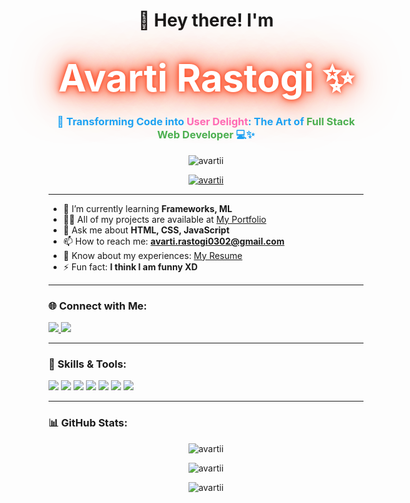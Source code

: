 <h1 align="center">👋 Hey there! I'm </h1>
<h1 align="center">
  <span style="color: #fff; font-size: 60px; font-weight: bold; text-shadow: 0 0 5px #FF5733, 0 0 10px #FF5733, 0 0 20px #FF5733, 0 0 40px #FF5733, 0 0 80px #FF5733;">
    Avarti Rastogi ✨
  </span>
</h1>

<h3 align="center" style="color: #1DA1F2;">🚀 Transforming Code into <span style="color: #FF69B4; font-weight: bold;">User Delight</span>: The Art of <span style="color: #4CAF50;"> Full Stack Web Developer </span> 💻✨</h3>

<p align="center"> 
  <img src="https://komarev.com/ghpvc/?username=avartii&label=Profile%20views&color=0e75b6&style=flat" alt="avartii" /> 
</p>

<p align="center">
  <a href="https://github.com/ryo-ma/github-profile-trophy">
    <img src="https://github-profile-trophy.vercel.app/?username=avartii&margin-w=15&theme=onestar" alt="avartii" />
  </a>
</p>


---

- 🌱 I’m currently learning **Frameworks, ML**  
- 👨‍💻 All of my projects are available at [My Portfolio](https://avartirastogi.wixsite.com/my-portfolio)  
- 💬 Ask me about **HTML, CSS, JavaScript**  
- 📫 How to reach me: **avarti.rastogi0302@gmail.com**  
- 📄 Know about my experiences: [My Resume](https://drive.google.com/file/d/your-resume-link)  
- ⚡ Fun fact: **I think I am funny XD**  

---

<h3 align="left">🌐 Connect with Me:</h3>
<p align="left">
  <a href="https://linkedin.com/in/avarti%20rastogi" target="blank">
    <img src="https://img.shields.io/badge/LinkedIn-0077B5?style=for-the-badge&logo=linkedin&logoColor=white" />
  </a>
  <a href="https://www.leetcode.com/avarti-ar" target="blank">
    <img src="https://img.shields.io/badge/LeetCode-FFA116?style=for-the-badge&logo=leetcode&logoColor=white" />
  </a>
</p>

---

<h3 align="left">🚀 Skills & Tools:</h3>
<p align="left">
  <img src="https://img.shields.io/badge/JavaScript-323330?style=for-the-badge&logo=javascript&logoColor=F7DF1E" />
  <img src="https://img.shields.io/badge/Node.js-339933?style=for-the-badge&logo=nodedotjs&logoColor=white" />
  <img src="https://img.shields.io/badge/React-61DAFB?style=for-the-badge&logo=react&logoColor=black" />
  <img src="https://img.shields.io/badge/HTML5-E34F26?style=for-the-badge&logo=html5&logoColor=white" />
  <img src="https://img.shields.io/badge/CSS3-1572B6?style=for-the-badge&logo=css3&logoColor=white" />
  <img src="https://img.shields.io/badge/MySQL-4479A1?style=for-the-badge&logo=mysql&logoColor=white" />
  <img src="https://img.shields.io/badge/Python-3776AB?style=for-the-badge&logo=python&logoColor=white" />
</p>

---

<h3 align="left">📊 GitHub Stats:</h3>
<p align="center">
  <img src="https://github-readme-stats.vercel.app/api?username=avartii&show_icons=true&theme=radical" alt="avartii" />
</p>
<p align="center">
  <img src="https://github-readme-streak-stats.herokuapp.com/?user=avartii&theme=radical" alt="avartii" />
</p>
<p align="center">
  <img src="https://github-readme-stats.vercel.app/api/top-langs?username=avartii&show_icons=true&locale=en&layout=compact&theme=radical" alt="avartii" />
</p>
